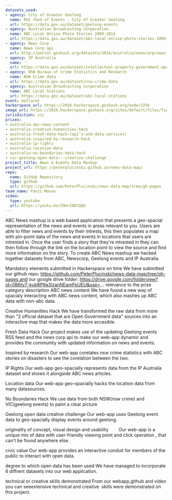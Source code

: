 ```yaml
---
datasets_used:
- agency: City of Greater Geelong
  name: RSS feed of Events - City of Greater Geelong
  url: https://data.gov.au/dataset/geelong-events
- agency: Australian Broadcasting Corporation
  name: ABC Local Online Photo Stories 2009-2014
  url: https://data.gov.au/dataset/abc-local-online-photo-stories-2009-2014
- agency: News Corp
  name: News Corp api
  url: http://portal.govhack.org/datasets/2016/australia/newscorp/news-corp-content-api-%28capi%29-sa.html
- agency: IP Australia
  name: ''
  url: https://data.gov.au/dataset/intellectual-property-government-open-data-2016
- agency: NSW Bureau of Crime Statistics and Research
  name: NSW Crime data
  url: https://data.gov.au/dataset/nsw-crime-data
- agency: Australian Broadcasting Corporation
  name: ABC Local Stations
  url: https://data.gov.au/dataset/abc-local-stations
event: ballarat
hackerspace_url: https://2016.hackerspace.govhack.org/node/2256
image_url: https://2016.hackerspace.govhack.org/sites/default/files/field/image/logo_0.jpg
jurisdiction: vic
prizes:
- australia-abc-news-content
- australia-creative-humanities-hack
- australia-fresh-data-hack-(api’s-and-data-services)
- australia-inspired-by-research-hack
- australia-ip-rights
- australia-location-data
- australia-no-boundaries-data-hack
- vic-geelong-open-data---creative-challenge
project_title: News & Events Data Mashup
project_url: https://peterplucinski.github.io/news-data-map/
repo:
  name: GitHub Repository
  type: github
  url: https://github.com/PeterPlucinski/news-data-map/tree/gh-pages
team_name: Panic Mouse
video:
  type: youtube
  url: https://youtu.be/Z9mrI0ECQQA
---
```


ABC News mashup is a web based application that presents a geo-spacial representation of the news and events in areas relevant to you.
Users are able to filter news and events by their intrests, this then populates a map with pin-point data of the news and events in locations that users are intrested in. Once the user finds a story that they're intrested in they can then follow through the link on the location point to view the source and find more information on the story.
To create ABC News mashup we hacked together datasets from ABC, Newscorp, Geelong events and IP Australia.
 

Mandatory elements submitted in Hackerspace on time
​​​​​​​We have submitted our github repo: https://github.com/PeterPlucinski/news-data-map/tree/gh-pages and our google drive folder: https://drive.google.com/folderview?id=0B6ty7-kub8P9a3lzanNEamFpUEU&usp=...
relevance to the prize category description​​​​​​​
ABC news content
We have found a new way of spacialy interacting with ABC news content, which also mashes up ABC data with non-abc data.

Creative Humanities Hack
We have transformed the raw data from more than "2 official dataset that are Open Government data" sources into an interactive map that makes the data more accesible.

Fresh Data Hack
Our project makes use of the updating Geelong events RSS feed and the news corp api to make our web-app dynamic and provides the community with updated information on news and events.

Inspired by research
Our web-app corelates nsw crime statistics with ABC stories on disasters to see the corelation between the two.

IP Rights
Our web-app geo-spacially represents data from the IP Australia dataset and shows it alongside ABC news articles.

Location data
Our web-app geo-spacially hacks the location data from many datasources.

No Boundaries Hack
We use data from both NSW(nsw crime) and VIC(geelong events) to paint a clear picture

Geelong open data creative challenge
Our web-app uses Geelong event data to geo-spacially display events around geelong.


originality of concept, visual design and usability
       Our web-app is a unique mix of data with user-friendly viewing point and click operation , that can't be found anywhere else.

civic value
Our web-app provides an interactive conduit for members of the public to interact with open data.​​​​​​​

degree to which open data has been used
We have managed to incorporate 6 diffrent datasets into our web application.

technical or creative skills demonstrated
From our webapp,github and video you can seeextensive technical and creative  skills were demonstrated on this project.